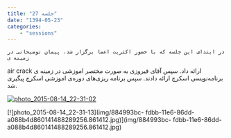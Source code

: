 ```yaml
---
title: "جلسه 27"
date: "1394-05-23"
categories:
    - "sessions"
---
```

    در ابتدای این جلسه که با حضور اکثریت اعضا برگزار شد، پیمان توضیحاتی در زمینه ی
air crack ارائه داد. سپس آقای فیروزی به صورت مختصر اموزشی در زمینه ی
برنامه‌نویسی اسکرچ ارائه دادند. سپس برنامه ریزی‌های دوره‌ی اموزشی اسکرچ پیگیری
شد.

[![photo_2015-08-14_22-31-02](img/88499006-fdbb-11e6-86dd-a088b4d860141488289256.8613384.jpg)](img/88499006-fdbb-11e6-86dd-a088b4d860141488289256.8613384.jpg)

[![photo_2015-08-14_22-31-13](img/884993bc-
fdbb-11e6-86dd-a088b4d860141488289256.861412.jpg)](img/884993bc-
fdbb-11e6-86dd-a088b4d860141488289256.861412.jpg)

